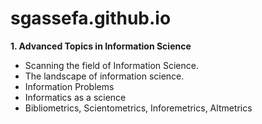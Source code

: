 # sgassefa.github.io
**1. Advanced Topics in Information Science**
+ Scanning the field of Information Science.
+ The landscape of information science.
+ Information Problems
+ Informatics as a science
+ Bibliometrics, Scientometrics, Inforemetrics, Altmetrics


